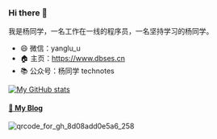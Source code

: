 ### Hi there 👋

我是杨同学，一名工作在一线的程序员，一名坚持学习的杨同学。

- 😄 微信：yanglu_u
- 🏠 主页：https://www.dbses.cn
- 📚 公众号：杨同学 technotes

[![My GitHub stats](https://github-readme-stats.vercel.app/api?username=dbses&show_icons=true&count_private=false&theme=cobalt)](https://github.com/anuraghazra/github-readme-stats)

#### [🚀 My Blog](https://juejin.cn/user/2594503173605767)

<img src="https://technotes.oss-cn-shenzhen.aliyuncs.com/2022/qrcode_for_gh_8d08add0e5a6_258.jpg" alt="qrcode_for_gh_8d08add0e5a6_258"  align="left" />
